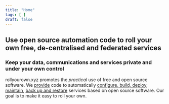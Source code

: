 ```yaml
---
title: "Home"
tags: [ ]
draft: false
---
```


## Use open source automation code to roll your own free, de-centralised and federated services

### Keep your data, communications and services private and under your own control

rollyourown.xyz promotes the _practical_ use of free and open source software. We [provide](/rollyourown/) code to automatically [configure, build, deploy](/rollyourown/how_to_use/deploy/), [maintain](/rollyourown/how_to_use/maintain/), [back up and restore](/rollyourown/how_to_use/back_up_and_restore/) services based on open source software. Our goal is to make it easy to roll your own.
